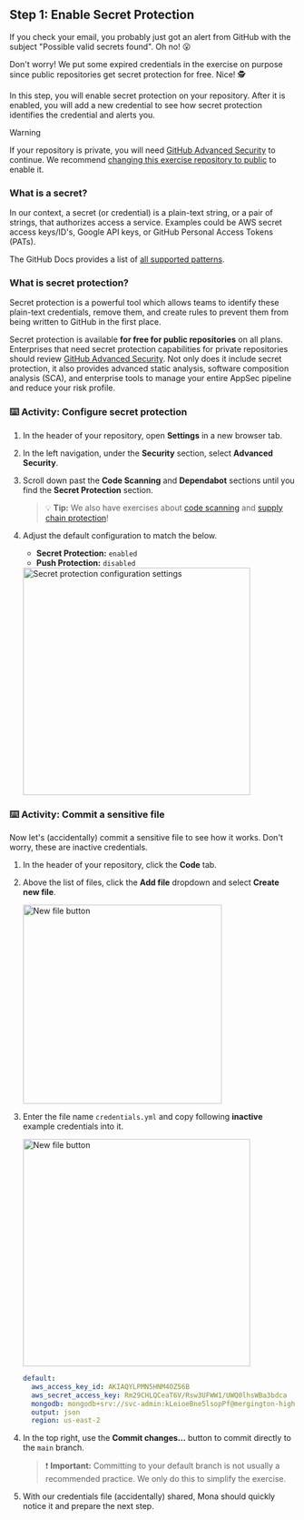 ## Step 1: Enable Secret Protection

If you check your email, you probably just got an alert from GitHub with the subject "Possible valid secrets found". Oh no! 😮

Don't worry! We put some expired credentials in the exercise on purpose since public repositories get secret protection for free. Nice! 🕵️

In this step, you will enable secret protection on your repository. After it is enabled, you will add a new credential to see how secret protection identifies the credential and alerts you.

> [!WARNING]
> If your repository is private, you will need [GitHub Advanced Security](https://docs.github.com/en/enterprise-cloud@latest/get-started/learning-about-github/about-github-advanced-security) to continue. We recommend [changing this exercise repository to public](https://docs.github.com/en/repositories/managing-your-repositorys-settings-and-features/managing-repository-settings/setting-repository-visibility) to enable it.

### What is a secret?

In our context, a secret (or credential) is a plain-text string, or a pair of strings, that authorizes access a service. Examples could be AWS secret access keys/ID's, Google API keys, or GitHub Personal Access Tokens (PATs).

The GitHub Docs provides a list of [all supported patterns](https://docs.github.com/en/code-security/secret-scanning/secret-scanning-patterns#supported-secrets).

### What is secret protection?

Secret protection is a powerful tool which allows teams to identify these plain-text credentials, remove them, and create rules to prevent them from being written to GitHub in the first place.

Secret protection is available **for free for public repositories** on all plans. Enterprises that need secret protection capabilities for private repositories should review [GitHub Advanced Security](https://github.com/security/advanced-security). Not only does it include secret protection, it also provides advanced static analysis, software composition analysis (SCA), and enterprise tools to manage your entire AppSec pipeline and reduce your risk profile.

### :keyboard: Activity: Configure secret protection

1. In the header of your repository, open **Settings** in a new browser tab.

1. In the left navigation, under the **Security** section, select **Advanced Security**.

1. Scroll down past the **Code Scanning** and **Dependabot** sections until you find the **Secret Protection** section.

   > 💡 **Tip:** We also have exercises about [code scanning](https://github.com/skills/introduction-to-codeql) and [supply chain protection](https://github.com/skills/secure-repository-supply-chain)!

1. Adjust the default configuration to match the below.

   - **Secret Protection:** `enabled`
   - **Push Protection:** `disabled`

   <img width="400" alt="Secret protection configuration settings" src="https://github.com/user-attachments/assets/7b999e54-dbf4-400d-8730-17b96bc06de1" />

### :keyboard: Activity: Commit a sensitive file

Now let's (accidentally) commit a sensitive file to see how it works. Don't worry, these are inactive credentials.

1. In the header of your repository, click the **Code** tab.

1. Above the list of files, click the **Add file** dropdown and select **Create new file**.

   <img width="350" alt="New file button" src="https://github.com/user-attachments/assets/8f3f8da8-1471-485a-9df5-8c03ecba2d8e"/>

1. Enter the file name `credentials.yml` and copy following **inactive** example credentials into it.

   <img width="400" alt="New file button" src="https://github.com/user-attachments/assets/40f5ce62-936c-4d71-8c51-02c724d5aac0"/>

   ```yaml
   default:
     aws_access_key_id: AKIAQYLPMN5HNM4OZ56B
     aws_secret_access_key: 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
     mongodb: mongodb+srv://svc-admin:kLeioeBne5lsopPf@mergington-high.avocado.mongodb.net
     output: json
     region: us-east-2
   ```

1. In the top right, use the **Commit changes...** button to commit directly to the `main` branch.

   > ❗️ **Important:** Committing to your default branch is not usually a recommended practice. We only do this to simplify the exercise.

1. With our credentials file (accidentally) shared, Mona should quickly notice it and prepare the next step.
